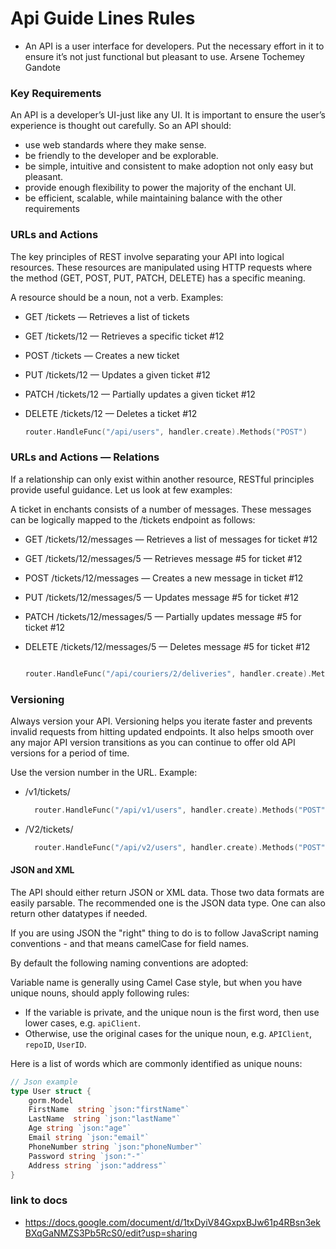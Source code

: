 # Api Guide Lines Rules
- An API is a user interface for developers. Put the necessary effort in it to ensure it’s not just functional but pleasant to use. Arsene Tochemey Gandote

### Key Requirements
An API is a developer’s UI-just like any UI. It is important to ensure the user’s experience is thought out carefully. So an API should:

- use web standards where they make sense.
- be friendly to the developer and be explorable.
- be simple, intuitive and consistent to make adoption not only easy but pleasant.
- provide enough flexibility to power the majority of the enchant UI.
- be efficient, scalable, while maintaining balance with the other requirements

### URLs and Actions
The key principles of REST involve separating your API into logical resources.
These resources are manipulated using HTTP requests where the method (GET, POST, PUT, PATCH, DELETE) has a specific meaning.

A resource should be a noun, not a verb. Examples:

- GET /tickets — Retrieves a list of tickets
- GET /tickets/12 — Retrieves a specific ticket #12
- POST /tickets — Creates a new ticket
- PUT /tickets/12 — Updates a given ticket #12
- PATCH /tickets/12 — Partially updates a given ticket #12
- DELETE /tickets/12 — Deletes a ticket #12

	```go
	router.HandleFunc("/api/users", handler.create).Methods("POST")

	```

### URLs and Actions — Relations
If a relationship can only exist within another resource, RESTful principles provide useful guidance. Let us look at few examples:

A ticket in enchants consists of a number of messages. These messages can be logically mapped to the /tickets endpoint as follows:

- GET /tickets/12/messages — Retrieves a list of messages for ticket #12
- GET /tickets/12/messages/5 — Retrieves message #5 for ticket #12
- POST /tickets/12/messages — Creates a new message in ticket #12
- PUT /tickets/12/messages/5 — Updates message #5 for ticket #12
- PATCH /tickets/12/messages/5 — Partially updates message #5 for ticket #12
- DELETE /tickets/12/messages/5 — Deletes message #5 for ticket #12



	```go

	router.HandleFunc("/api/couriers/2/deliveries", handler.create).Methods("GET")

	```
### Versioning

Always version your API. Versioning helps you iterate faster and prevents invalid requests from hitting updated endpoints. It also helps smooth over any major API version transitions as you can continue to offer old API versions for a period of time.

Use the version number in the URL. Example: 

- /v1/tickets/
    ```go
      router.HandleFunc("/api/v1/users", handler.create).Methods("POST")
	```

- /V2/tickets/

    ```go
      router.HandleFunc("/api/v2/users", handler.create).Methods("POST")
	```
 
#### JSON and XML

The API should either return JSON or XML data. Those two data formats are easily parsable. The recommended one is the JSON data type. One can also return other datatypes if needed.

If you are using JSON the "right" thing to do is to follow JavaScript naming conventions - and that means camelCase for field names.

By default the following naming conventions are adopted:


Variable name is generally using Camel Case style, but when you have unique nouns, should apply following rules:

- If the variable is private, and the unique noun is the first word, then use lower cases, e.g. `apiClient`.
- Otherwise, use the original cases for the unique noun, e.g. `APIClient`, `repoID`, `UserID`.

Here is a list of words which are commonly identified as unique nouns:

```go
// Json example
type User struct {
	gorm.Model
	FirstName  string `json:"firstName"`
	LastName  string `json:"lastName"`
	Age string `json:"age"`
	Email string `json:"email"`
	PhoneNumber string `json:"phoneNumber"`
	Password string `json:"-"`
	Address string `json:"address"`
}


```
### link to docs
- https://docs.google.com/document/d/1txDyiV84GxpxBJw61p4RBsn3ekBXqGaNMZS3Pb5RcS0/edit?usp=sharing